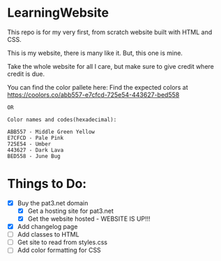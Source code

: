 # LearningWebsite
This repo is for my very first, from scratch website built with HTML and CSS.

This is my website, there is many like it. But, this one is mine.

Take the whole website for all I care, but make sure to give credit where credit is due.

You can find the color pallete here:
    Find the expected colors at https://coolors.co/abb557-e7cfcd-725e54-443627-bed558

    OR

    Color names and codes(hexadecimal):

    ABB557 - Middle Green Yellow
    E7CFCD - Pale Pink
    725E54 - Umber
    443627 - Dark Lava
    BED558 - June Bug

# Things to Do:
- [x] Buy the pat3.net domain
  - [x] Get a hosting site for pat3.net
   - [x] Get the website hosted - WEBSITE IS UP!!!
- [x] Add changelog page
- [ ] Add classes to HTML
- [ ] Get site to read from styles.css
- [ ] Add color formatting for CSS
